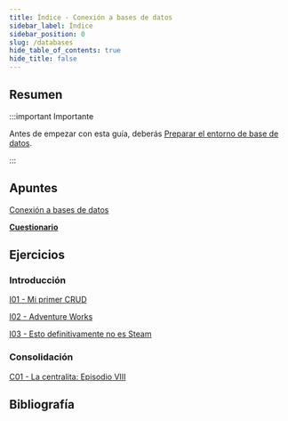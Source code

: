 ```yaml
---
title: Índice - Conexión a bases de datos
sidebar_label: Índice
sidebar_position: 0
slug: /databases
hide_table_of_contents: true
hide_title: false
---
```


## Resumen

:::important Importante

Antes de empezar con esta guía, deberás [Preparar el entorno de base de datos](/introduccion/entorno-trabajo/sql-server.md).

:::

## Apuntes
[Conexión a bases de datos](./Apuntes/00-conexion-base-de-datos.md)

**[Cuestionario](./Apuntes/cuestionario.md)**

## Ejercicios
### Introducción
[I01 - Mi primer CRUD](./Ejercicios/I01-mi-primer-crud.md)

[I02 - Adventure Works](./Ejercicios/I02-adventure-works.md)

[I03 - Esto definitivamente no es Steam](./Ejercicios/I03-esto-definitivamente-no-es-steam.md)

### Consolidación
[C01 - La centralita: Episodio VIII](./Ejercicios/C01-la-centralita-episodio-VIII.md)

## Bibliografía
